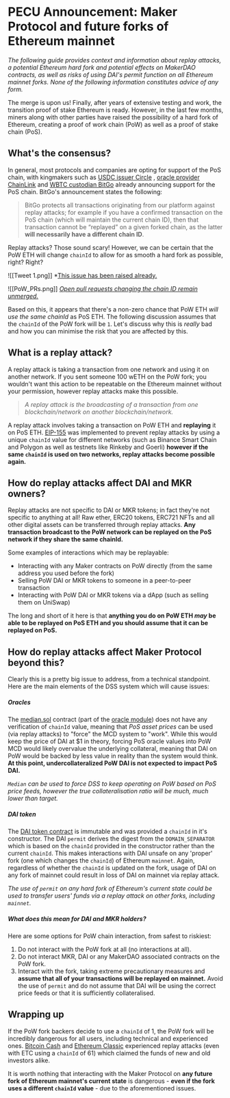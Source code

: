 # PECU Announcement: Maker Protocol and future forks of Ethereum mainnet

*The following guide provides context and information about replay attacks, a potential Ethereum hard fork and potential effects on MakerDAO contracts, as well as risks of using DAI's permit function on all Ethereum mainnet forks. None of the following information constitutes advice of any form.*

The merge is upon us! Finally, after years of extensive testing and work, the transition proof of stake Ethereum is ready. However, in the last few months, miners along with other parties have raised the possibility of a hard fork of Ethereum, creating a proof of work chain (PoW) as well as a proof of stake chain (PoS).

## What's the consensus?

In general, most protocols and companies are opting for support of the PoS chain, with kingmakers such as [USDC issuer Circle](https://www.circle.com/blog/usdc-and-ethereums-upcoming-merge) , [oracle provider ChainLink](https://docs.chain.link/docs/ethereum-proof-of-stake-merge/) and [WBTC custodian BitGo](https://blog.bitgo.com/bitgos-approach-to-the-ethereum-merge-60ef71a9c095?gi=718f898c3521) already announcing support for the PoS chain. BitGo's announcement states the following:

>BitGo protects all transactions originating from our platform against replay attacks; for example if you have a confirmed transaction on the PoS chain (which will maintain the current chain ID), then that transaction cannot be “replayed” on a given forked chain, as the latter **will necessarily have a different chain ID**.

Replay attacks? Those sound scary! However, we can be certain that the PoW ETH will change `chainId` to allow for as smooth a hard fork as possible, right? Right?

![[Tweet 1.png]]
*[This issue has been raised already.](https://mobile.twitter.com/LefterisJP/status/1567077681786769409) 

![[PoW_PRs.png]]
[*Open pull requests changing the chain ID remain unmerged.*](https://github.com/ethereumpow/go-ethereum/pulls)

Based on this, it appears that there's a non-zero chance that PoW ETH *will use the same chainId* as PoS ETH. The following discussion assumes that the `chainId` of the PoW fork will be `1`. Let's discuss why this is *really* bad and how you can minimise the risk that you are affected by this.

## What is a replay attack?

A replay attack is taking a transaction from one network and using it on another network. If you sent someone 100 wETH on the PoW fork; you wouldn't want this action to be repeatable on the Ethereum mainnet without your permission, however replay attacks make this possible.

> *A replay attack is the broadcasting of a transaction from one blockchain/network on another blockchain/network.*

A replay attack involves taking a transaction on PoW ETH and **replaying** it on PoS ETH. [EIP-155](https://github.com/ethereum/EIPs/issues/155) was implemented to prevent replay attacks by using a unique `chainId` value for different networks (such as Binance Smart Chain and Polygon as well as testnets like Rinkeby and Goerli) **however if the same `chainId` is used on two networks, replay attacks become possible again.**

## How do replay attacks affect DAI and MKR owners?

Replay attacks are not specific to DAI or MKR tokens; in fact they're not specific to anything at all! Raw ether, ERC20 tokens, ERC721 NFTs and all other digital assets can be transferred through replay attacks. **Any transaction broadcast to the PoW network can be replayed on the PoS network if they share the same chainId.** 

Some examples of interactions which may be replayable:
- Interacting with any Maker contracts on PoW directly (from the same address you used before the fork)
- Selling PoW DAI or MKR tokens to someone in a peer-to-peer transaction
- Interacting with PoW DAI or MKR tokens via a dApp (such as selling them on UniSwap)

The long and short of it here is that **anything you do on PoW ETH *may* be able to be replayed on PoS ETH and you should assume that it can be replayed on PoS.** 

## How do replay attacks affect Maker Protocol beyond this?

Clearly this is a pretty big issue to address, from a technical standpoint. Here are the main elements of the DSS system which will cause issues:

##### Oracles

 The [median.sol](https://github.com/makerdao/median/blob/master/src/median.sol) contract (part of the  [oracle module](https://docs.makerdao.com/smart-contract-modules/oracle-module)) does not have any verification of `chainId` value, meaning that *PoS asset prices* can be used (via replay attacks) to "force" the MCD system to "work". While this would keep the price of DAI at $1 in theory, forcing PoS oracle values into PoW MCD would likely overvalue the underlying collateral, meaning that DAI on PoW would be backed by less value in reality than the system would think. **At this point, undercollateralized PoW DAI is not expected to impact PoS DAI.**

*`Median` can be used to force DSS to keep operating on PoW based on PoS price feeds, however the true collateralisation ratio will be much, much lower than target.*

##### DAI token

The [DAI token contract](https://github.com/makerdao/dss/blob/master/src/dai.sol) is immutable and was provided a `chainId` in it's constructor. The DAI  `permit` derives the digest from the `DOMAIN_SEPARATOR` which is based on the  `chainId` provided in the constructor rather than the current `chainId`. This makes interactions with DAI unsafe on any 'proper' fork (one which changes the `chainId`) of Ethereum `mainnet`.  Again, regardless of whether the `chainId` is updated on the fork, usage of DAI on any fork of mainnet could result in loss of DAI on mainnet via replay attack.  

*The use of `permit` on any hard fork of Ethereum's current state could be used to transfer users' funds via a replay attack on other forks, including `mainnet`.*

##### What does this mean for DAI and MKR holders?

Here are some options for PoW chain interaction, from safest to riskiest:
1) Do not interact with the PoW fork at all (no interactions at all).
2) Do not interact MKR, DAI or any MakerDAO associated contracts on the PoW fork.
3) Interact with the fork, taking extreme precautionary measures and **assume that all of your transactions will be replayed on mainnet.** Avoid the use of `permit` and do not assume that DAI will be using the correct price feeds or that it is sufficiently collateralised.


## Wrapping up

If the PoW fork backers decide to use a `chainId` of 1, the PoW fork will be incredibly dangerous for all users, including technical and experienced ones. [Bitcoin Cash](https://www.circle.com/blog/preventing-replay-attacks-after-the-bch-hard-fork) and [Ethereum Classic](https://www.coindesk.com/markets/2016/07/29/rise-of-replay-attacks-intensifies-ethereum-divide/) experienced replay attacks (even with ETC using a `chainId` of 61) which claimed the funds of new and old investors alike. 

 It is worth nothing that interacting with the Maker Protocol on **any future fork of Ethereum mainnet's current state** is dangerous - **even if the fork uses a different `chainId` value** - due to the aforementioned issues.